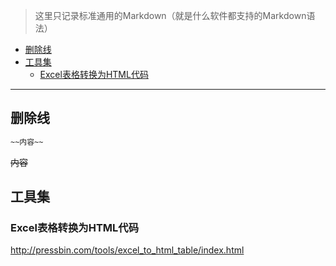 
> 这里只记录标准通用的Markdown（就是什么软件都支持的Markdown语法）

<!-- vim-markdown-toc Redcarpet -->

* [删除线](#删除线)
* [工具集](#工具集)
    - [Excel表格转换为HTML代码](#excel表格转换为html代码)

<!-- vim-markdown-toc -->

--------------------------------------------------------------------------------------------------------

## 删除线

```Markdown
~~内容~~
```

~~内容~~



## 工具集

### Excel表格转换为HTML代码

http://pressbin.com/tools/excel_to_html_table/index.html



